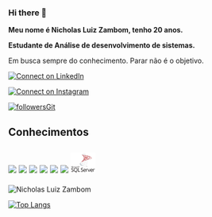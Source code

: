 ### Hi there 👋
<b>
<p>Meu nome é Nicholas Luiz Zambom, tenho 20 anos.</p>
  <p>Estudante de Análise de desenvolvimento de sistemas.</p>
</b>
<p>Em busca sempre do conhecimento. Parar não é o objetivo.</p>

<p>
  
[![Connect on LinkedIn](https://img.shields.io/badge/LinkedIn-0077B5?style=for-the-badge&logo=linkedin&logoColor=white)](https://www.linkedin.com/in/nicholas-luiz-zambom/)

[![Connect on Instagram](https://img.shields.io/badge/Instagram-E4405F?style=for-the-badge&logo=instagram&logoColor=white)](https://www.instagram.com/nluiz_01/)

[![followersGit](https://img.shields.io/github/followers/adrianoleitedasilva?style=social)](https://github.com/Nickzambom)
  
</p>
     <div>
          <h2>Conhecimentos<h2>
      <div align = "left">
        <img width="8%" src="https://www.vectorlogo.zone/logos/visualstudio_code/visualstudio_code-icon.svg">
        <img width="8%" src="https://www.vectorlogo.zone/logos/w3_css/w3_css-icon.svg">
        <img width="8%" src="https://www.vectorlogo.zone/logos/w3_html5/w3_html5-icon.svg">
        <img width="9%" src="https://www.vectorlogo.zone/logos/javascript/javascript-vertical.svg">
        <img width="10%"  src="https://brandeps.com/logo-download/C/C-Sharp-logo-vector-01.svg">
        <img width="11%" src="https://www.vectorlogo.zone/logos/postgresql/postgresql-vertical.svg">
        <img width="10%"  src="https://github.com/cncf/landscape/blob/master/hosted_logos/microsoft-sql-server.svg">
      </div>
    </div> 
<img align="center" src="https://github-readme-stats.vercel.app/api?username=nickzambom&show_icons=true&locale=en" alt="Nicholas Luiz Zambom"/>
            
[![Top Langs](https://github-readme-stats.vercel.app/api/top-langs/?username=Nickzambom&layout=compact)](https://github.com/Nickzambom)

